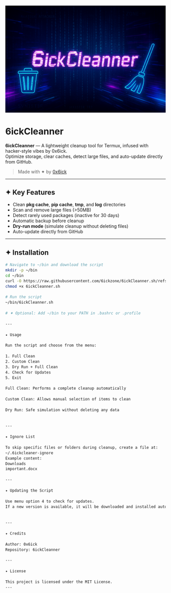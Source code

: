![6ickCleanner Logo](https://raw.githubusercontent.com/6ickzone/6ickCleanner.sh/refs/heads/main/file_00000000cf1861f88c28b3e2bff941ba.png)

# 6ickCleanner

**6ickCleanner** — A lightweight cleanup tool for Termux, infused with hacker-style vibes by 0x6ick.  
Optimize storage, clear caches, detect large files, and auto-update directly from GitHub.

> Made with ✦ by [0x6ick](https://github.com/6ickzone)

---

## ✦ Key Features

- Clean **pkg cache**, **pip cache**, **tmp**, and **log** directories  
- Scan and remove large files (>50MB)  
- Detect rarely used packages (inactive for 30 days)  
- Automatic backup before cleanup  
- **Dry-run mode** (simulate cleanup without deleting files)  
- Auto-update directly from GitHub  

---

## ✦ Installation

```bash
# Navigate to ~/bin and download the script
mkdir -p ~/bin
cd ~/bin
curl -O https://raw.githubusercontent.com/6ickzone/6ickCleanner.sh/refs/heads/main/6ickCleanner.sh
chmod +x 6ickCleanner.sh

# Run the script
~/bin/6ickCleanner.sh

# ✦ Optional: Add ~/bin to your PATH in .bashrc or .profile

---

✦ Usage

Run the script and choose from the menu:

1. Full Clean
2. Custom Clean
3. Dry Run + Full Clean
4. Check for Updates
5. Exit

Full Clean: Performs a complete cleanup automatically

Custom Clean: Allows manual selection of items to clean

Dry Run: Safe simulation without deleting any data


---

✦ Ignore List

To skip specific files or folders during cleanup, create a file at:
~/.6ickcleaner-ignore
Example content:
Downloads  
important.docx

---

✦ Updating the Script

Use menu option 4 to check for updates.
If a new version is available, it will be downloaded and installed automatically.


---

✦ Credits

Author: 0x6ick
Repository: 6ickCleanner

---

✦ License

This project is licensed under the MIT License.
---
